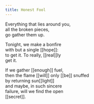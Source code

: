 ```yaml
---
title: Honest Fool
---
```


Everything that lies around you,  
all the broken pieces,  
go gather them up.  
  
Tonight, we make a bonfire  
with but a single [[hope]]:  
to get it. To really, [[real]]ly  
get it.  
  
If we gather [[enough]] fuel,  
then the flame [[will]] only [[be]] snuffed  
by returning sun[[light]]  
and maybe, in such sincere  
failure, will we find the open  
[[secret]].   